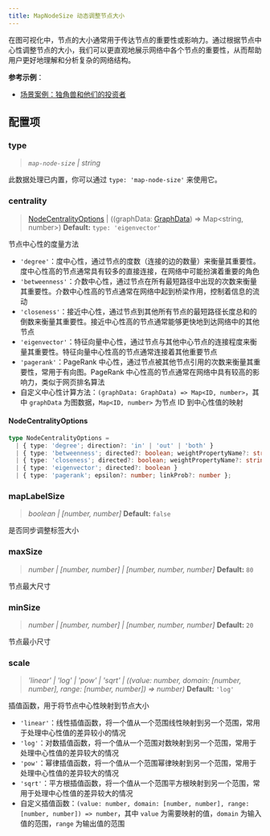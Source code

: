 ```yaml
---
title: MapNodeSize 动态调整节点大小
---
```


在图可视化中，节点的大小通常用于传达节点的重要性或影响力。通过根据节点中心性调整节点的大小，我们可以更直观地展示网络中各个节点的重要性，从而帮助用户更好地理解和分析复杂的网络结构。

**参考示例**：

- [场景案例：独角兽和他们的投资者](/examples/feature/default/#unicorns-investors)

## 配置项

### type

> _`map-node-size` \| string_

此数据处理已内置，你可以通过 `type: 'map-node-size'` 来使用它。

### centrality

> [NodeCentralityOptions](#nodecentralityoptions) \| ((graphData: [GraphData](/manual/data#图数据graphdata)) => Map<string, number>) **Default:** `type: 'eigenvector'`

节点中心性的度量方法

- `'degree'`：度中心性，通过节点的度数（连接的边的数量）来衡量其重要性。度中心性高的节点通常具有较多的直接连接，在网络中可能扮演着重要的角色
- `'betweenness'`：介数中心性，通过节点在所有最短路径中出现的次数来衡量其重要性。介数中心性高的节点通常在网络中起到桥梁作用，控制着信息的流动
- `'closeness'`：接近中心性，通过节点到其他所有节点的最短路径长度总和的倒数来衡量其重要性。接近中心性高的节点通常能够更快地到达网络中的其他节点
- `'eigenvector'`：特征向量中心性，通过节点与其他中心节点的连接程度来衡量其重要性。特征向量中心性高的节点通常连接着其他重要节点
- `'pagerank'`：PageRank 中心性，通过节点被其他节点引用的次数来衡量其重要性，常用于有向图。PageRank 中心性高的节点通常在网络中具有较高的影响力，类似于网页排名算法
- 自定义中心性计算方法：`(graphData: GraphData) => Map<ID, number>`，其中 `graphData` 为图数据，`Map<ID, number>` 为节点 ID 到中心性值的映射

#### NodeCentralityOptions

```typescript
type NodeCentralityOptions =
  | { type: 'degree'; direction?: 'in' | 'out' | 'both' }
  | { type: 'betweenness'; directed?: boolean; weightPropertyName?: string }
  | { type: 'closeness'; directed?: boolean; weightPropertyName?: string }
  | { type: 'eigenvector'; directed?: boolean }
  | { type: 'pagerank'; epsilon?: number; linkProb?: number };
```

### mapLabelSize

> _boolean \| [number, number]_ **Default:** `false`

是否同步调整标签大小

### maxSize

> _number \| [number, number] \| [number, number, number]_ **Default:** `80`

节点最大尺寸

### minSize

> _number \| [number, number] \| [number, number, number]_ **Default:** `20`

节点最小尺寸

### scale

> _'linear' \| 'log' \| 'pow' \| 'sqrt' \| ((value: number, domain: [number, number], range: [number, number]) => number)_ **Default:** `'log'`

插值函数，用于将节点中心性映射到节点大小

- `'linear'`：线性插值函数，将一个值从一个范围线性映射到另一个范围，常用于处理中心性值的差异较小的情况
- `'log'`：对数插值函数，将一个值从一个范围对数映射到另一个范围，常用于处理中心性值的差异较大的情况
- `'pow'`：幂律插值函数，将一个值从一个范围幂律映射到另一个范围，常用于处理中心性值的差异较大的情况
- `'sqrt'`：平方根插值函数，将一个值从一个范围平方根映射到另一个范围，常用于处理中心性值的差异较大的情况
- 自定义插值函数：`(value: number, domain: [number, number], range: [number, number]) => number`，其中 `value` 为需要映射的值，`domain` 为输入值的范围，`range` 为输出值的范围
